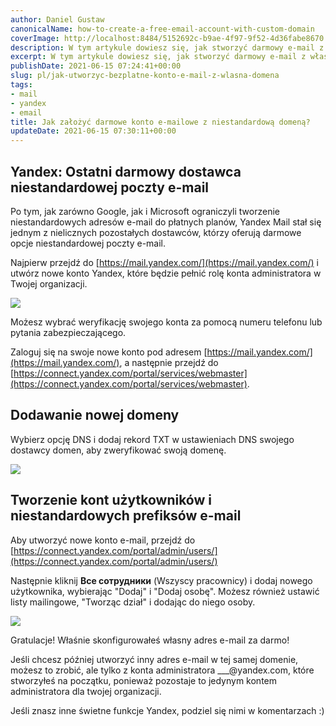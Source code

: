 ```yaml
---
author: Daniel Gustaw
canonicalName: how-to-create-a-free-email-account-with-custom-domain
coverImage: http://localhost:8484/5152692c-b9ae-4f97-9f52-4d36fabe8670.avif
description: W tym artykule dowiesz się, jak stworzyć darmowy e-mail z własną domeną. Pokazałem, jak skonfigurować Yandex z Twoim DNS.
excerpt: W tym artykule dowiesz się, jak stworzyć darmowy e-mail z własną domeną. Pokazałem, jak skonfigurować Yandex z Twoim DNS.
publishDate: 2021-06-15 07:24:41+00:00
slug: pl/jak-utworzyc-bezplatne-konto-e-mail-z-wlasna-domena
tags:
- mail
- yandex
- email
title: Jak założyć darmowe konto e-mailowe z niestandardową domeną?
updateDate: 2021-06-15 07:30:11+00:00
---
```


## Yandex: Ostatni darmowy dostawca niestandardowej poczty e-mail

Po tym, jak zarówno Google, jak i Microsoft ograniczyli tworzenie niestandardowych adresów e-mail do płatnych planów, Yandex Mail stał się jednym z nielicznych pozostałych dostawców, którzy oferują darmowe opcje niestandardowej poczty e-mail.

Najpierw przejdź do [https://mail.yandex.com/](https://mail.yandex.com/) i utwórz nowe konto Yandex, które będzie pełnić rolę konta administratora w Twojej organizacji.

![](http://localhost:8484/ea76807c-665f-4dcf-936d-dd79cf9c0c26.avif)

Możesz wybrać weryfikację swojego konta za pomocą numeru telefonu lub pytania zabezpieczającego.

Zaloguj się na swoje nowe konto pod adresem [https://mail.yandex.com/](https://mail.yandex.com/), a następnie przejdź do [https://connect.yandex.com/portal/services/webmaster](https://connect.yandex.com/portal/services/webmaster).

## Dodawanie nowej domeny

Wybierz opcję DNS i dodaj rekord TXT w ustawieniach DNS swojego dostawcy domen, aby zweryfikować swoją domenę.

![](http://localhost:8484/ecaba573-f41c-40a9-a41b-d5881287d213.avif)

## Tworzenie kont użytkowników i niestandardowych prefiksów e-mail

Aby utworzyć nowe konto e-mail, przejdź do [https://connect.yandex.com/portal/admin/users/](https://connect.yandex.com/portal/admin/users/)

Następnie kliknij **Все сотрудники** (Wszyscy pracownicy) i dodaj nowego użytkownika, wybierając "Dodaj" i "Dodaj osobę". Możesz również ustawić listy mailingowe, "Tworząc dział" i dodając do niego osoby.

![](http://localhost:8484/f37e8ee3-9030-4be4-8de2-391e9f0c799b.avif)

Gratulacje! Właśnie skonfigurowałeś własny adres e-mail za darmo!

Jeśli chcesz później utworzyć inny adres e-mail w tej samej domenie, możesz to zrobić, ale tylko z konta administratora \_\_\_@yandex.com, które stworzyłeś na początku, ponieważ pozostaje to jedynym kontem administratora dla twojej organizacji.

Jeśli znasz inne świetne funkcje Yandex, podziel się nimi w komentarzach :)
